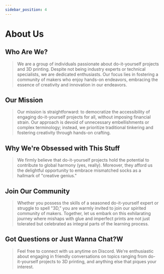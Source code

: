 ```yaml
---
sidebar_position: 4
---
```

# About Us

## Who Are We?
>We are a group of individuals passionate about do-it-yourself projects and 3D printing. Despite not being industry experts or technical specialists, we are dedicated enthusiasts. Our focus lies in fostering a community of makers who enjoy hands-on endeavors, embracing the essence of creativity and innovation in our endeavors.

## Our Mission
>Our mission is straightforward: to democratize the accessibility of engaging do-it-yourself projects for all, without imposing financial strain. Our approach is devoid of unnecessary embellishments or complex terminology; instead, we prioritize traditional tinkering and fostering creativity through hands-on crafting.

## Why We're Obsessed with This Stuff
>We firmly believe that do-it-yourself projects hold the potential to contribute to global harmony (yes, really). Moreover, they afford us the delightful opportunity to embrace mismatched socks as a hallmark of "creative genius."

## Join Our  Community
>Whether you possess the skills of a seasoned do-it-yourself expert or struggle to spell "3D," you are warmly invited to join our spirited community of makers. Together, let us embark on this exhilarating journey where mishaps with glue and imperfect prints are not just tolerated but celebrated as integral parts of the learning process.

## Got Questions or Just Wanna Chat?W
>Feel free to connect with us anytime on Discord. We're enthusiastic about engaging in friendly conversations on topics ranging from do-it-yourself projects to 3D printing, and anything else that piques your interest.